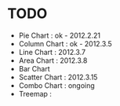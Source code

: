 TODO
=================

* Pie Chart : ok - 2012.2.21
* Column Chart : ok - 2012.3.5
* Line Chart : 2012.3.7
* Area Chart : 2012.3.8
* Bar Chart
* Scatter Chart : 2012.3.15
* Combo Chart : ongoing
* Treemap : 